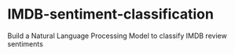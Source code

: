 # IMDB-sentiment-classification
Build a Natural Language Processing Model to classify IMDB review sentiments 
